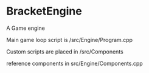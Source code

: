 # BracketEngine
A Game engine

Main game loop script is /src/Engine/Program.cpp

Custom scripts are placed in /src/Components

reference components in src/Engine/Components.cpp
